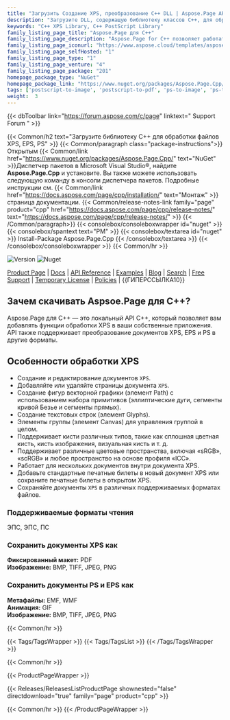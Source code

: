 ```yaml
---
title: "Загрузить Создание XPS, преобразование C++ DLL | Aspose.Page API"
description: "Загрузите DLL, содержащую библиотеку классов C++, для обработки документов XPS и PostScript через локальный API. Добавьте текст, изображения, страницы, градиент, сетку. Преобразование XPS."
keywords: "C++ XPS Library, C++ PostScript Library"
family_listing_page_title: "Aspose.Page для C++"
family_listing_page_description: "Aspose.Page for C++ позволяет работать с документами XPS и EPS/PS в вашем приложении C++. Он позволяет создавать, редактировать и сохранять существующие, а также новые документы XPS. Кроме того, он позволяет конвертировать документы XPS и EPS в PDF и изображения разных типов. Его можно использовать для разработки приложений для обработки и преобразования документов XPS и EPS в несколько других форматов, таких как PDF, JPEG, BMP, TIFF и другие. API предоставляет внутренние форматы файлов XPS и EPS в удобных высокоуровневых вызовах API, что позволяет вам сосредоточиться на разработке приложений."
family_listing_page_iconurl: "https://www.aspose.cloud/templates/aspose/App_Themes/V3/images/page/272x272/aspose_page-for-cpp.png"
family_listing_page_selfHosted: "1"
family_listing_page_type: "1"
family_listing_page_venture: "4"
family_listing_page_package: "201"
homepage_package_type: "NuGet"
homepage_package_link: "https://www.nuget.org/packages/Aspose.Page.Cpp/"
tags: ['postscript-to-image', 'postscript-to-pdf', 'ps-to-image', 'ps-to-pdf', 'xps-to-bmp', 'xps-to-image', 'xps-to-jpeg', 'xps-to-pdf', 'xps-to-png', 'xps-to-tiff']
weight:  3
---
```


{{< dbToolbar link="https://forum.aspose.com/c/page" linktext=" Support Forum " >}}

{{< Common/h2 text="Загрузите библиотеку C++ для обработки файлов XPS, EPS, PS"  >}}
{{< Common/paragraph class="package-instructions">}}
Открытым
{{< Common/link href="https://www.nuget.org/packages/Aspose.Page.Cpp/" text="NuGet"  >}}Диспетчер пакетов в Microsoft Visual Studio®, найдите <b>Aspose.Page.Cpp</b> и установите. Вы также можете использовать следующую команду в консоли диспетчера пакетов. Подробные инструкции см.
{{< Common/link href="https://docs.aspose.com/page/cpp/installation/" text="Монтаж"  >}}страница документации.
{{< Common/release-notes-link family="page" product="cpp" href="https://docs.aspose.com/page/cpp/release-notes/" text="https://docs.aspose.com/page/cpp/release-notes/"  >}}
{{< /Common/paragraph>}}
{{< consolebox/consoleboxwrapper id="nuget" >}}
       {{< consolebox/spantext text="PM" >}}
       {{< consolebox/textarea id="nuget" >}} Install-Package Aspose.Page.Cpp {{< /consolebox/textarea >}}
{{< /consolebox/consoleboxwrapper >}}
{{< Common/hr >}}

![Version](https://img.shields.io/nuget/v/Aspose.Total) ![Nuget](https://img.shields.io/nuget/dt/Aspose.Total?label=nuget%20downloads)

[Product Page](https://products.aspose.com/total/net/) | [Docs](https://docs.aspose.com/total/net/) | [API Reference](https://reference.aspose.com/) | [Examples](http://aspose.github.io) | [Blog](https://blog.aspose.com/category/total/) | [Search](https://search.aspose.com/) | [Free Support](https://forum.aspose.com/) | [Temporary License](https://purchase.aspose.com/temporary-license) | [Policies](https://purchase.aspose.com/policies) | {{ГИПЕРССЫЛКА10}}

## Зачем скачивать Aspsoe.Page для C++?

Aspose.Page для C++ — это локальный API C++, который позволяет вам добавлять функции обработки XPS в ваши собственные приложения. API также поддерживает преобразование документов XPS, EPS и PS в другие форматы.

## Особенности обработки XPS

- Создание и редактирование документов `XPS`.
- Добавляйте или удаляйте страницы документа `XPS`.
- Создание фигур векторной графики (элемент Path) с использованием набора примитивов (эллиптические дуги, сегменты кривой Безье и сегменты прямых).
- Создание текстовых строк (элемент Glyphs).
- Элементы группы (элемент Canvas) для управления группой в целом.
- Поддерживает кисти различных типов, такие как сплошная цветная кисть, кисть изображения, визуальная кисть и т. д.
- Поддерживает различные цветовые пространства, включая «sRGB», «scRGB» и любое пространство на основе профиля «ICC».
- Работает для нескольких документов внутри документа XPS.
- Добавьте стандартные печатные билеты в новый документ XPS или сохраните печатные билеты в открытом XPS.
- Сохраняйте документы `XPS` в различных поддерживаемых форматах файлов.

### Поддерживаемые форматы чтения

ЭПС, ЭПС, ПС

### Сохранить документы XPS как

**Фиксированный макет:** PDF\
**Изображение:** BMP, TIFF, JPEG, PNG

### Сохранить документы PS и EPS как

**Метафайлы:** EMF, WMF\
**Анимация:** GIF\
**Изображение:** BMP, TIFF, JPEG, PNG

{{< Common/hr >}}

{{< Tags/TagsWrapper >}}
 {{< Tags/TagsList >}}
{{< /Tags/TagsWrapper >}}

{{< Common/hr >}}

{{< ProductPageWrapper >}}
<!-- ReleasesListProductPage-->
   {{< Releases/ReleasesListProductPage shownested="false"  directdownload="true" family="page" product="cpp" >}}
<!-- /ReleasesListProductPage-->
{{< Common/hr >}}
{{< /ProductPageWrapper >}}

